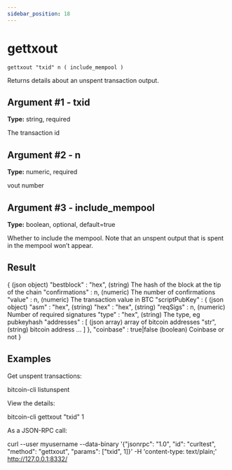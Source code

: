 ```yaml
---
sidebar_position: 18
---
```

# gettxout

`gettxout "txid" n ( include_mempool )`

Returns details about an unspent transaction output.

## Argument #1 - txid

**Type:** string, required

The transaction id

## Argument #2 - n

**Type:** numeric, required

vout number

## Argument #3 - include\_mempool

**Type:** boolean, optional, default=true

Whether to include the mempool. Note that an unspent output that is spent in the mempool won’t appear.

## Result

{                             (json object)
  "bestblock" : "hex",        (string) The hash of the block at the tip of the chain
  "confirmations" : n,        (numeric) The number of confirmations
  "value" : n,                (numeric) The transaction value in BTC
  "scriptPubKey" : {          (json object)
    "asm" : "hex",            (string)
    "hex" : "hex",            (string)
    "reqSigs" : n,            (numeric) Number of required signatures
    "type" : "hex",           (string) The type, eg pubkeyhash
    "addresses" : [           (json array) array of bitcoin addresses
      "str",                  (string) bitcoin address
      ...
    ]
  },
  "coinbase" : true|false     (boolean) Coinbase or not
}

## Examples

Get unspent transactions:

bitcoin-cli listunspent

View the details:

bitcoin-cli gettxout "txid" 1

As a JSON-RPC call:

curl --user myusername --data-binary '{"jsonrpc": "1.0", "id": "curltest", "method": "gettxout", "params": ["txid", 1]}' -H 'content-type: text/plain;' http://127.0.0.1:8332/